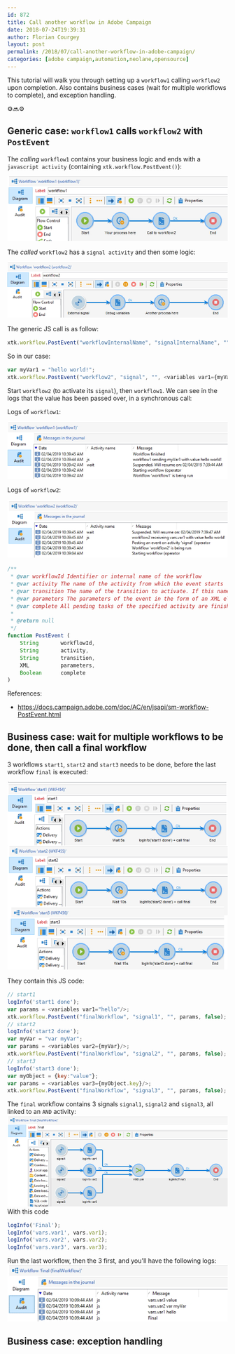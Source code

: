 ```yaml
---
id: 872
title: Call another workflow in Adobe Campaign
date: 2018-07-24T19:39:31
author: Florian Courgey
layout: post
permalink: /2018/07/call-another-workflow-in-adobe-campaign/
categories: [adobe campaign,automation,neolane,opensource]
---
```

This tutorial will walk you through setting up a `workflow1` calling `workflow2` upon completion. Also contains business cases (wait for multiple workflows to complete), and exception handling.
<p class="text-center">⚙️🔜⚙️</p>
<!--more-->

## Generic case: `workflow1` calls `workflow2` with `PostEvent`

The *calling* `workflow1` contains your business logic and ends with a `javascript activity` (containing `xtk.workflow.PostEvent()`):

![](/assets/images/2019/01/adobe-campaign-call-workflow-postevent-workflow1.jpg)

The *called* `workflow2` has a `signal activity` and then some logic:

![](/assets/images/2019/01/adobe-campaign-call-workflow-postevent-workflow2.jpg)

The generic JS call is as follow:
```js
xtk.workflow.PostEvent("workflowInternalName", "signalInternalName", "", <variables/>, false);
```

So in our case:
```js
var myVar1 = "hello world!";
xtk.workflow.PostEvent("workflow2", "signal", "", <variables var1={myVar1}/>, false);
```

Start `workflow2` (to activate its `signal`), then `workflow1`. We can see in the logs that the value has been passed over, in a synchronous call:

Logs of `workflow1`:

![](/assets/images/2019/01/adobe-campaign-call-workflow-postevent-workflow1-audit-logs.jpg)

Logs of `workflow2`:

![](/assets/images/2019/01/adobe-campaign-call-workflow-postevent-workflow2-audit-logs.jpg)

```js
/**
 * @var workflowId Identifier or internal name of the workflow
 * @var activity The name of the activity from which the event starts
 * @var transition The name of the transition to activate. If this name is empty, the event will be issued on the first valid transition (expiry type events are ignored). 
 * @var parameters The parameters of the event in the form of an XML element. The name of the element must be variables. If you do not want to pass a variable, you can use an empty element <variables/> or an empty string "".
 * @var complete All pending tasks of the specified activity are finished
 *
 * @return null
 */
function PostEvent (
    String       workflowId,
    String       activity,
    String       transition,
    XML          parameters,
    Boolean      complete
)
```
 
 References:
 - https://docs.campaign.adobe.com/doc/AC/en/jsapi/sm-workflow-PostEvent.html
 
 ## Business case: wait for multiple workflows to be done, then call a final workflow
 
 3 workflows `start1`, `start2` and `start3` needs to be done, before the last workflow `final` is executed:
 
 ![](/assets/images/2019/01/adobe-campaign-call-workflow-postevent-multiple-123.jpg)
 
 They contain this JS code:
 ```js
 // start1  
logInfo('start1 done');  
var params = <variables var1="hello"/>;  
xtk.workflow.PostEvent("finalWorkflow", "signal1", "", params, false);  
// start2  
logInfo('start2 done');  
var myVar = "var myVar";  
var params = <variables var2={myVar}/>;  
xtk.workflow.PostEvent("finalWorkflow", "signal2", "", params, false);  
// start3  
logInfo('start3 done');  
var myObject = {key:"value"};  
var params = <variables var3={myObject.key}/>;  
xtk.workflow.PostEvent("finalWorkflow", "signal3", "", params, false);  
 ```
 
 The `final` workflow contains 3 signals `signal1`, `signal2` and `signal3`, all linked to an `AND` activity:
 ![](/assets/images/2019/01/adobe-campaign-call-workflow-postevent-multiple-final.jpg)
 With this code
 ```js
logInfo('Final');
logInfo('vars.var1', vars.var1);
logInfo('vars.var2', vars.var2);
logInfo('vars.var3', vars.var3);
 ```
 

 Run the last workflow, then the 3 first, and you'll have the following logs:
 ![](/assets/images/2019/01/adobe-campaign-call-workflow-postevent-multiple-logs.jpg)
 
 ## Business case: exception handling
 
